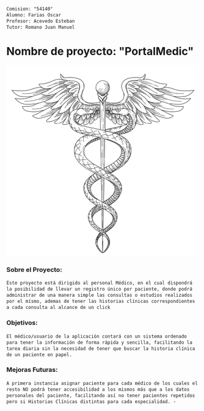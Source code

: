     Comision: "54140"
    Alumno: Farias Oscar
    Profesor: Acevedo Esteban
    Tutor: Romano Juan Manuel 



# Nombre de proyecto: "PortalMedic"

<img src="Imagen_Logo.jpg" alt="Imagen_Logo" width="900" height="500">


### Sobre el Proyecto:
    Éste proyecto está dirigido al personal Médico, en el cual dispondrá la posibilidad de llevar un registro único por paciente, donde podrá administrar de una manera simple las consultas o estudios realizados por el mísmo, ademas de tener las historias clínicas correspondientes a cada consulta al alcance de un click

### Objetivos:
    El médico/usuario de la aplicación contará con un sistema ordenado para tener la información de forma rápida y sencilla, facilitando la tarea diaria sin la necesidad de tener que buscar la historia clínica de un paciente en papel.

### Mejoras Futuras:
    A primera instancia asignar paciente para cada médico de los cuales el resto NO podrá tener accesibilidad a los mismos más que a los datos personales del paciente, facilitando así no tener pacientes repetidos pero si Historias Clínicas distintas para cada especialidad. -


